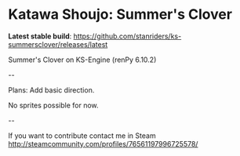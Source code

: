 Katawa Shoujo: Summer's Clover
==============

**Latest stable build**: https://github.com/stanriders/ks-summersclover/releases/latest

Summer's Clover on KS-Engine (renPy 6.10.2)

--

Plans: Add basic direction.

No sprites possible for now.

--

If you want to contribute contact me in Steam http://steamcommunity.com/profiles/76561197996725578/
